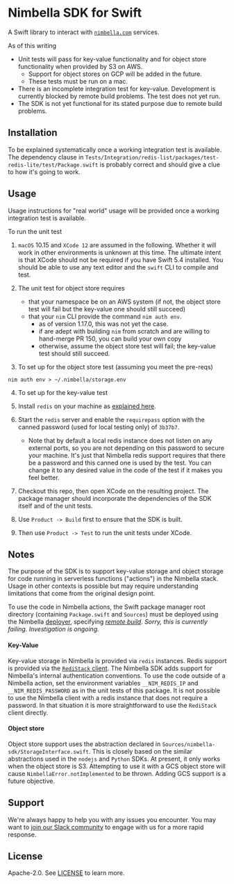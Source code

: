 # Nimbella SDK for Swift

A Swift library to interact with [`nimbella.com`](https://nimbella.com) services.

As of this writing

- Unit tests will pass for key-value functionality and for object store functionality when provided by S3 on AWS.  
	- Support for object stores on GCP will be added in the future.   
	- These tests must be run on a mac.
- There is an incomplete integration test for key-value.  Development is currently blocked by remote build problems.  The test does not yet run.
- The SDK is not yet functional for its stated purpose due to remote build problems.

## Installation

To be explained systematically once a working integration test is available.  The dependency clause in `Tests/Integration/redis-list/packages/test-redis-lite/test/Package.swift` is probably correct and should give a clue to how it's going to work.

## Usage

Usage instructions for "real world" usage will be provided once a working integration test is available.

To run the unit test

1.  `macOS` 10.15 and `XCode 12` are assumed in the following.  Whether it will work in other environments is unknown at this time.  The ultimate intent is that XCode should not be required if you have Swift 5.4 installed.  You should be able to use any text editor and the `swift` CLI to compile and test.

2.  The unit test for object store requires
    - that your namespace be on an AWS system (if not, the object store test will fail but the key-value one should still succeed)
    - that your `nim` CLI provide the command `nim auth env`.
        - as of version 1.17.0, this was not yet the case.
        - if are adept with building `nim` from scratch and are willing to hand-merge PR 150, you can build your own copy
        - otherwise, assume the object store test will fail; the key-value test should still succeed.
       
3.  To set up for the object store test (assuming you meet the pre-reqs)
```
nim auth env > ~/.nimbella/storage.env
```

4.  To set up for the key-value test

   1. Install `redis` on your machine as [explained here](https://phoenixnap.com/kb/install-redis-on-mac).
   2. Start the `redis` server and enable the `requirepass` option with the canned password (used for local testing only) of `3b37b7`.  
       - Note that by default a local redis instance does not listen on any external ports, so you are not depending on this password to secure your machine.  It's just that Nimbella redis support requires that there be a password and this canned one is used by the test.  You can change it to any desired value in the code of the test if it makes you feel better.

5.  Checkout this repo, then open XCode on the resulting project.  The package manager should incorporate the dependencies of the SDK itself and of the unit tests.

6.  Use `Product -> Build` first to ensure that the SDK is built.

7.  Then use `Product -> Test` to run the unit tests under XCode.

## Notes

The purpose of the SDK is to support key-value storage and object storage for code running in serverless functions ("actions") in the Nimbella stack.  Usage in other contexts is possible but may require understanding limitations that come from the original design point.

To use the code in Nimbella actions, the Swift package manager root directory (containing `Package.swift` and `Sources`) must be deployed using the Nimbella [deployer](https://docs.nimbella.com/deployer-overview), specifying [_remote build_](https://docs.nimbella.com/building#remote-builds).  _Sorry, this is currently failing.  Investigation is ongoing._

#### Key-Value

Key-value storage in Nimbella is provided via `redis` instances.  Redis support is provided via the [`RediStack` client](https://gitlabhttps://github.com/Mordil/RediStack).  The Nimbella SDK adds support for Nimbella's internal authentication conventions.   To use the code outside of a Nimbella action, set the environment variables `__NIM_REDIS_IP` and `__NIM_REDIS_PASSWORD` as in the unit tests of this package.  It is not possible to use the Nimbella client with a redis instance that does not require a password.  In that situation it is more straightforward to use the `RediStack` client directly.

#### Object store

Object store support uses the abstraction declared in `Sources/nimbella-sdk/StorageInterface.swift`.  This is closely based on the similar abstractions used in the `nodejs` and `Python` SDKs.  At present, it only works when the object store is S3.  Attempting to use it with a GCS object store will cause `NimbellaError.notImplemented` to be thrown.   Adding GCS support is a future objective.

## Support

We're always happy to help you with any issues you encounter. You may want to [join our Slack community](https://nimbella-community.slack.com/) to engage with us for a more rapid response.

## License

Apache-2.0. See [LICENSE](LICENSE) to learn more.
